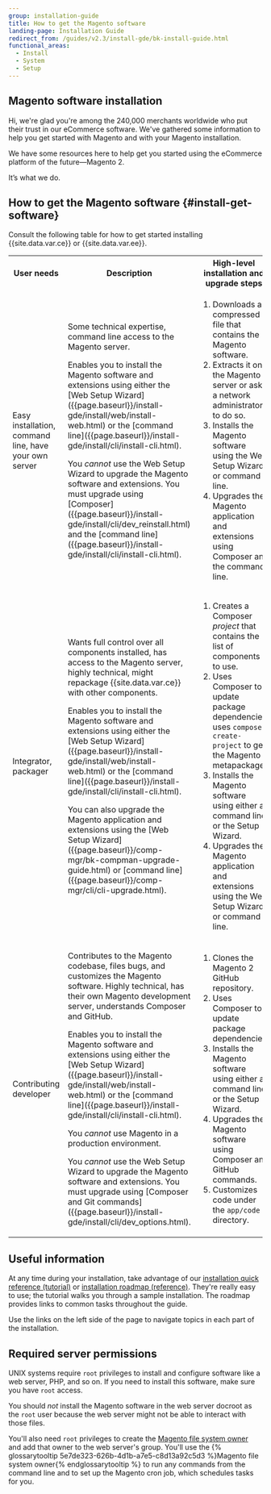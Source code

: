 ```yaml
---
group: installation-guide
title: How to get the Magento software
landing-page: Installation Guide
redirect_from: /guides/v2.3/install-gde/bk-install-guide.html
functional_areas:
  - Install
  - System
  - Setup
---
```


## Magento software installation

Hi, we're glad you're among the 240,000 merchants worldwide who put their trust in our eCommerce software. We've gathered some information to help you get started with Magento and with your Magento installation.

We have some resources here to help get you started using the eCommerce platform of the future—Magento 2.

It’s what we do.

## How to get the Magento software {#install-get-software}

Consult the following table for how to get started installing {{site.data.var.ce}} or {{site.data.var.ee}}.

<table>
	<tbody>
		<tr>
			<th>User needs</th>
			<th>Description</th>
			<th>High-level installation and upgrade steps</th>
			<th>Get started link</th>
		</tr>
	<tr>
		<td><p>Easy installation, command line, have your own server</p></td>
		<td><p>Some technical expertise, command line access to the Magento server.</p>
			<p>Enables you to install the Magento software and extensions using either the [Web Setup Wizard]({{page.baseurl}}/install-gde/install/web/install-web.html) or the [command line]({{page.baseurl}}/install-gde/install/cli/install-cli.html).</p>
		<p>You <em>cannot</em> use the Web Setup Wizard to upgrade the Magento software and extensions. You must upgrade using [Composer]({{page.baseurl}}/install-gde/install/cli/dev_reinstall.html) and the [command line]({{page.baseurl}}/install-gde/install/cli/install-cli.html).</p></td>
		<td><ol><li>Downloads a compressed file that contains the Magento software.</li>
			<li>Extracts it on the Magento server or asks a network administrator to do so.</li>
			<li>Installs the Magento software using the Web Setup Wizard or command line.</li>
			<li>Upgrades the Magento application and extensions using Composer and the command line.</li></ol>
		</td>
		<td><p>[Easy installation (own server)]({{page.baseurl}}/install-gde/prereq/zip_install.html)</p></td>
	</tr>
	<tr>
		<td><p>Integrator, packager</p></td>
		<td><p>Wants full control over all components installed, has access to the Magento server, highly technical, might repackage {{site.data.var.ce}} with other components.</p>
		<p>Enables you to install the Magento software and extensions using either the [Web Setup Wizard]({{page.baseurl}}/install-gde/install/web/install-web.html) or the [command line]({{page.baseurl}}/install-gde/install/cli/install-cli.html).</p>
		<p>You can also upgrade the Magento application and extensions using the [Web Setup Wizard]({{page.baseurl}}/comp-mgr/bk-compman-upgrade-guide.html) or [command line]({{page.baseurl}}/comp-mgr/cli/cli-upgrade.html).</p></td>
		<td><ol><li>Creates a Composer <em>project</em> that contains the list of components to use.</li>
			<li>Uses Composer to update package dependencies; uses <code>composer create-project</code> to get the Magento metapackage.</li>
			<li>Installs the Magento software using either a command line or the Setup Wizard.</li>
		<li>Upgrades the Magento application and extensions using the Web Setup Wizard or command line.</li></ol>
		<td><p>[Get the metapackage]({{page.baseurl}}/install-gde/composer.html)</p></td>
	</td>
	</tr>
	<tr>
		<td><p>Contributing developer</p></td>
		<td><p>Contributes to the Magento codebase, files bugs, and customizes the Magento software. Highly technical, has their own Magento development server, understands Composer and GitHub.</p>
			<p>Enables you to install the Magento software and extensions using either the [Web Setup Wizard]({{page.baseurl}}/install-gde/install/web/install-web.html) or the [command line]({{page.baseurl}}/install-gde/install/cli/install-cli.html).</p>
			<p>You <em>cannot</em> use Magento in a production environment.</p>
      <p>You <em>cannot</em> use the Web Setup Wizard to upgrade the Magento software and extensions. You must upgrade using [Composer and Git commands]({{page.baseurl}}/install-gde/install/cli/dev_options.html).</p></td>
		<td><ol><li>Clones the Magento 2 GitHub repository.</li>
			<li>Uses Composer to update package dependencies.</li>
			<li>Installs the Magento software using either a command line or the Setup Wizard.</li>
			<li>Upgrades the Magento software using Composer and GitHub commands.</li>
			<li>Customizes code under the <code>app/code</code> directory.</li></ol></td>
		<td><p>[Clone the Magento repository]({{page.baseurl}}/install-gde/prereq/dev_install.html)</p></td>
	</tr>
	</tbody>
</table>

## Useful information

At any time during your installation, take advantage of our [installation quick reference (tutorial)] or [installation roadmap (reference)]. They're really easy to use; the tutorial walks you through a sample installation. The roadmap provides links to common tasks throughout the guide.

Use the links on the left side of the page to navigate topics in each part of the installation.

## Required server permissions

UNIX systems require `root` privileges to install and configure software like a web server, PHP, and so on. If you need to install this software, make sure you have `root` access.

You should _not_ install the Magento software in the web server docroot as the `root` user because the web server might not be able to interact with those files.

You'll also need `root` privileges to create the [Magento file system owner] and add that owner to the web server's group. You'll use the {% glossarytooltip 5e7de323-626b-4d1b-a7e5-c8d13a92c5d3 %}Magento file system owner{% endglossarytooltip %} to run any commands from the command line and to set up the Magento cron job, which schedules tasks for you.

<!-- LINK DEFINITIONS -->

[installation quick reference (tutorial)]: {{page.baseurl}}/install/getting-started/quick-reference.html

[installation roadmap (reference)]: {{page.baseurl}}/install/getting-started/roadmap.html

[magento file system owner]: {{page.baseurl}}/install/getting-started/file-system-ownership-permissions.html

